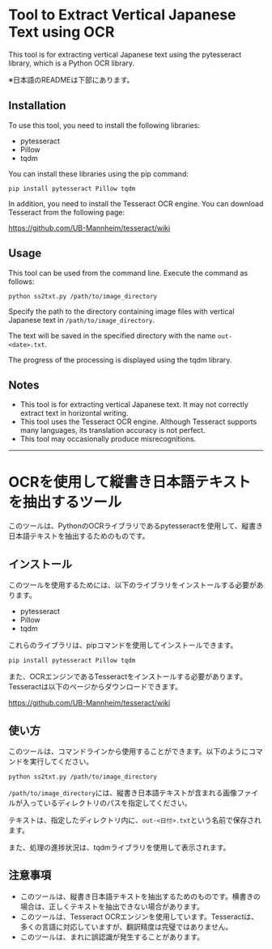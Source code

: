 # Tool to Extract Vertical Japanese Text using OCR

This tool is for extracting vertical Japanese text using the pytesseract library, which is a Python OCR library.

※日本語のREADMEは下部にあります。

## Installation

To use this tool, you need to install the following libraries:

- pytesseract
- Pillow
- tqdm

You can install these libraries using the pip command:

```
pip install pytesseract Pillow tqdm
```

In addition, you need to install the Tesseract OCR engine. You can download Tesseract from the following page:

https://github.com/UB-Mannheim/tesseract/wiki

## Usage

This tool can be used from the command line. Execute the command as follows:

```
python ss2txt.py /path/to/image_directory
```

Specify the path to the directory containing image files with vertical Japanese text in `/path/to/image_directory`.

The text will be saved in the specified directory with the name `out-<date>.txt`.

The progress of the processing is displayed using the tqdm library.

## Notes

- This tool is for extracting vertical Japanese text. It may not correctly extract text in horizontal writing.
- This tool uses the Tesseract OCR engine. Although Tesseract supports many languages, its translation accuracy is not perfect.
- This tool may occasionally produce misrecognitions.

---

# OCRを使用して縦書き日本語テキストを抽出するツール

このツールは、PythonのOCRライブラリであるpytesseractを使用して、縦書き日本語テキストを抽出するためのものです。

## インストール

このツールを使用するためには、以下のライブラリをインストールする必要があります。

- pytesseract
- Pillow
- tqdm

これらのライブラリは、pipコマンドを使用してインストールできます。

```
pip install pytesseract Pillow tqdm
```

また、OCRエンジンであるTesseractをインストールする必要があります。Tesseractは以下のページからダウンロードできます。

https://github.com/UB-Mannheim/tesseract/wiki

## 使い方

このツールは、コマンドラインから使用することができます。以下のようにコマンドを実行してください。

```
python ss2txt.py /path/to/image_directory
```

`/path/to/image_directory`には、縦書き日本語テキストが含まれる画像ファイルが入っているディレクトリのパスを指定してください。

テキストは、指定したディレクトリ内に、`out-<日付>.txt`という名前で保存されます。

また、処理の進捗状況は、tqdmライブラリを使用して表示されます。

## 注意事項

- このツールは、縦書き日本語テキストを抽出するためのものです。横書きの場合は、正しくテキストを抽出できない場合があります。
- このツールは、Tesseract OCRエンジンを使用しています。Tesseractは、多くの言語に対応していますが、翻訳精度は完璧ではありません。
- このツールは、まれに誤認識が発生することがあります。
